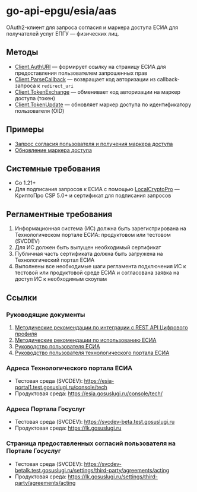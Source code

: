 # go-api-epgu/esia/aas

OAuth2-клиент для запроса согласия и маркера доступа ЕСИА
для получателей услуг ЕПГУ — физических лиц.

## Методы

- [Client.AuthURI](https://pkg.go.dev/github.com/ofstudio/go-api-epgu/esia/aas/#Client.AuthURI) — формирует ссылку на страницу ЕСИА для предоставления пользователем запрошенных прав
- [Client.ParseCallback](https://pkg.go.dev/github.com/ofstudio/go-api-epgu/esia/aas/#Client.ParseCallback) — возвращает код авторизации из callback-запроса к `redirect_uri`
- [Client.TokenExchange](https://pkg.go.dev/github.com/ofstudio/go-api-epgu/esia/aas/#Client.TokenExchange) — обменивает код авторизации на маркер доступа (токен)
- [Client.TokenUpdate](https://pkg.go.dev/github.com/ofstudio/go-api-epgu/esia/aas/#Client.TokenUpdate) — обновляет маркер доступа по идентификатору пользователя (OID)

## Примеры
- [Запрос согласия пользователя и получения маркера доступа](/examples/esia-token-request/main.go)
- [Обновление маркера доступа](/examples/esia-token-update/main.go)

## Системные требования

- Go 1.21+
- Для подписания запросов к ЕСИА с помощью
  [LocalCryptoPro](https://pkg.go.dev/github.com/ofstudio/go-api-epgu/esia/signature#LocalCryptoPro) —
  КриптоПро CSP 5.0+ и сертификат для подписания запросов

## Регламентные требования
1. Информационная система (ИС) должна быть зарегистрирована на
   Технологическом портале ЕСИА: продуктовом или тестовом (SVCDEV)
2. Для ИС должен быть выпущен необходимый сертификат
3. Публичная часть сертификата должна быть загружена на Технологический портал ЕСИА
4. Выполнены все необходимые шаги регламента подключения ИС к тестовой
   или продуктовой среде ЕСИА и согласована заявка на доступ ИС к необходимым скоупам

## Ссылки

### Руководящие документы
1. [Методические рекомендации по интеграции с REST API Цифрового профиля](https://digital.gov.ru/ru/documents/7166/)
2. [Методические рекомендации по использованию ЕСИА](https://digital.gov.ru/ru/documents/6186/)
3. [Руководство пользователя ЕСИА](https://digital.gov.ru/ru/documents/6182/)
4. [Руководство пользователя технологического портала ЕСИА](https://digital.gov.ru/ru/documents/6190/) 

### Адреса Технологического портала ЕСИА
- Тестовая среда (SVCDEV): https://esia-portal1.test.gosuslugi.ru/console/tech
- Продуктовая среда: https://esia.gosuslugi.ru/console/tech/

### Адреса Портала Госуслуг
- Тестовая среда (SVCDEV): https://svcdev-beta.test.gosuslugi.ru
- Продуктовая среда: https://lk.gosuslugi.ru

### Страница предоставленных согласий пользователя на Портале Госуслуг
- Тестовая среда (SVCDEV): https://svcdev-betalk.test.gosuslugi.ru/settings/third-party/agreements/acting
- Продуктовая среда: https://lk.gosuslugi.ru/settings/third-party/agreements/acting
